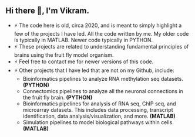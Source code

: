## Hi there 👋, I'm Vikram. 

- ⚡ The code here is old, circa 2020, and is meant to simply highlight a few of the projects I have led. All the code written by me. My older code is typically in MATLAB. Newer code typically in PYTHON.
- ⚡ These projects are related to understanding fundamental principles of brains using the fruit fly model organism.
- ⚡ Feel free to contact me for newer versions of this code.
- ⚡ Other projects that I have led that are not on my Github, include:
  - Bioinformatics pipelines to analyze RNA methylation seq datasets. **(PYTHON)**
  - Connectomics pipelines to analyze all the neuronal connections in the fruit fly brain. **(PYTHON)**
  - Bioinformatics pipelines for analysis of RNA seq, ChIP seq, and microarray datasets. This includes data processing, transcript identification, data analysis/visualization, and more. **(MATLAB)**
  - Simulation pipelines to model biological pathways within cells. **(MATLAB)**
  

<!--
**vikramvijayan/vikramvijayan** is a ✨ _special_ ✨ repository because its `README.md` (this file) appears on your GitHub profile.

Here are some ideas to get you started:

- 🔭 I’m currently working on ...
- 🌱 I’m currently learning ...
- 👯 I’m looking to collaborate on ...
- 🤔 I’m looking for help with ...

- 📫 How to reach me: ...
- 😄 Pronouns: ...
- ⚡ Fun fact: ...
-->
